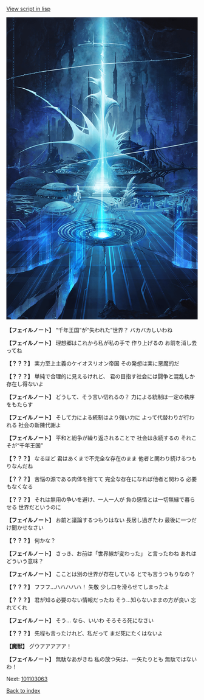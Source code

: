 [View script in lisp](../scripts/101103061.txt)

![profound.png](../images/backgrounds/profound.png)

**【フェイルノート】**
“千年王国”が“失われた”世界？
バカバカしいわね

**【フェイルノート】**
理想郷はこれから私が私の手で
作り上げるの
お前を消し去ってね

**【？？？】**
実力至上主義のケイオスリオン帝国
その発想は実に悪魔的だ

**【？？？】**
単純で合理的に見えるけれど、
君の目指す社会には闘争と混乱しか
存在し得ないよ

**【フェイルノート】**
どうして、そう言い切れるの？
力による統制は一定の秩序をもたらす

**【フェイルノート】**
そして力による統制はより強い力に
よって代替わりが行われる
社会の新陳代謝よ

**【フェイルノート】**
平和と紛争が繰り返されることで
社会は永続するの
それこそが“千年王国”

**【？？？】**
なるほど
君はあくまで不完全な存在のまま
他者と関わり続けるつもりなんだね

**【？？？】**
苦悩の源である肉体を捨てて
完全な存在になれば他者と関わる
必要もなくなる

**【？？？】**
それは無用の争いを避け、一人一人が
負の感情とは一切無縁で暮らせる
世界だというのに

**【フェイルノート】**
お前と議論するつもりはない
長居し過ぎたわ
最後に一つだけ聞かせなさい

**【？？？】**
何かな？

**【フェイルノート】**
さっき、お前は「世界線が変わった」
と言ったわね
あれはどういう意味？

**【フェイルノート】**
こことは別の世界が存在している
とでも言うつもりなの？

**【？？？】**
フフフ…ハハハハハ！
失敬
少し口を滑らせてしまったよ

**【？？？】**
君が知る必要のない情報だったね
そう…知らないままの方が良い
忘れてくれ

**【フェイルノート】**
そう…
なら、いいわ
そろそろ死になさい

**【？？？】**
先程も言ったけれど、私だって
まだ死にたくはないよ

**【魔獣】**
グウアアアアア！

**【フェイルノート】**
無駄なあがきね
私の放つ矢は、一矢たりとも
無駄ではないわ！

Next: [101103063](101103063.md)

[Back to index](index.md)

